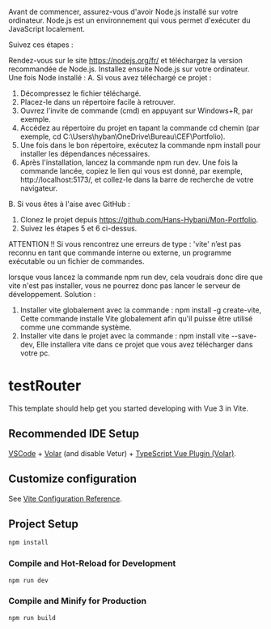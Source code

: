 Avant de commencer, assurez-vous d'avoir Node.js installé sur votre ordinateur. Node.js est un environnement qui vous permet d'exécuter du JavaScript localement.

Suivez ces étapes :

Rendez-vous sur le site https://nodejs.org/fr/ et téléchargez la version recommandée de Node.js. Installez ensuite Node.js sur votre ordinateur.
Une fois Node installé :
A. Si vous avez téléchargé ce projet :
1. Décompressez le fichier téléchargé.
2. Placez-le dans un répertoire facile à retrouver.
3. Ouvrez l'invite de commande (cmd) en appuyant sur Windows+R, par exemple.
4. Accédez au répertoire du projet en tapant la commande cd chemin (par exemple, cd C:\Users\hyban\OneDrive\Bureau\CEF\Portfolio).
5. Une fois dans le bon répertoire, exécutez la commande npm install pour installer les dépendances nécessaires.
6. Après l'installation, lancez la commande npm run dev. Une fois la commande lancée, copiez le lien qui vous est donné, par exemple, http://localhost:5173/, et collez-le dans la barre de recherche de votre navigateur.

B. Si vous êtes à l'aise avec GitHub :
1. Clonez le projet depuis https://github.com/Hans-Hybani/Mon-Portfolio.
2. Suivez les étapes 5 et 6 ci-dessus.

ATTENTION !!
Si vous rencontrez une erreurs de type :
'vite' n’est pas reconnu en tant que commande interne
ou externe, un programme exécutable ou un fichier de commandes.

lorsque vous lancez la commande npm run dev, cela voudrais donc dire que vite n'est pas installer, vous ne pourrez donc pas lancer le serveur de développement.
Solution : 
1. Installer vite globalement avec la commande :
   npm install -g create-vite,
Cette commande installe Vite globalement afin qu'il puisse être utilisé comme une commande système.
2. Installer vite dans le projet avec la commande :
   npm install vite --save-dev,
Elle installera vite dans ce projet que vous avez télécharger dans votre pc.

# testRouter

This template should help get you started developing with Vue 3 in Vite.

## Recommended IDE Setup

[VSCode](https://code.visualstudio.com/) + [Volar](https://marketplace.visualstudio.com/items?itemName=Vue.volar) (and disable Vetur) + [TypeScript Vue Plugin (Volar)](https://marketplace.visualstudio.com/items?itemName=Vue.vscode-typescript-vue-plugin).

## Customize configuration

See [Vite Configuration Reference](https://vitejs.dev/config/).

## Project Setup

```sh
npm install
```

### Compile and Hot-Reload for Development

```sh
npm run dev
```

### Compile and Minify for Production

```sh
npm run build
```
